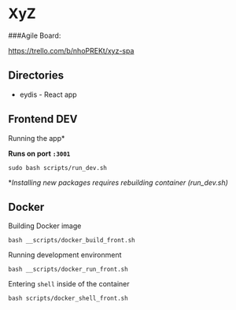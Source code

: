 # XyZ
###Agile Board:

https://trello.com/b/nhoPREKt/xyz-spa

## Directories

- eydis - React app


## Frontend DEV
Running the app* 

**Runs on port `:3001`**
```
sudo bash scripts/run_dev.sh
```

**Installing new packages requires rebuilding container (run_dev.sh)*

## Docker
Building Docker image
```
bash __scripts/docker_build_front.sh
```
Running development environment
```
bash __scripts/docker_run_front.sh
```
Entering `shell` inside of the container
```
bash scripts/docker_shell_front.sh
```
